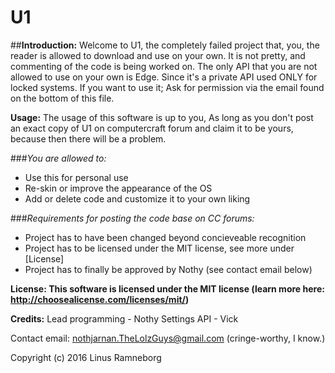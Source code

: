 # U1

##**Introduction:**
Welcome to U1, the completely failed project that, you, the reader is allowed to download and use on your own.
It is not pretty, and commenting of the code is being worked on.
The only API that you are not allowed to use on your own is Edge. Since it's a private API used ONLY for locked systems.
If you want to use it; Ask for permission via the email found on the bottom of this file.

**Usage:**
The usage of this software is up to you, 
As long as you don't post an exact copy of U1 on computercraft forum and claim it to be yours, because then there will be a problem.

###*You are allowed to:*
- Use this for personal use
- Re-skin or improve the appearance of the OS
- Add or delete code and customize it to your own liking

###*Requirements for posting the code base on CC forums:*
- Project has to have been changed beyond concieveable recognition
- Project has to be licensed under the MIT license, see more under [License] 
- Project has to finally be approved by Nothy (see contact email below)

**License: This software is licensed under the MIT license (learn more here: http://choosealicense.com/licenses/mit/)**

**Credits:** 
Lead programming - Nothy
Settings API - Vick

Contact email: nothjarnan.TheLolzGuys@gmail.com (cringe-worthy, I know.)

Copyright (c) 2016 Linus Ramneborg 
